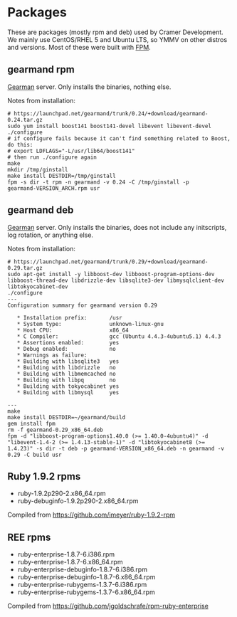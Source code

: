 # Packages

These are packages (mostly rpm and deb) used by Cramer Development. We mainly use CentOS/RHEL 5 and Ubuntu LTS, so YMMV on other distros and versions. Most of these were built with [FPM](https://github.com/jordansissel/fpm).

## gearmand rpm
[Gearman](http://gearman.org) server. Only installs the binaries, nothing else.

Notes from installation:

    # https://launchpad.net/gearmand/trunk/0.24/+download/gearmand-0.24.tar.gz
    sudo yum install boost141 boost141-devel libevent libevent-devel
    ./configure
    # if configure fails because it can't find something related to Boost, do this:
    # export LDFLAGS="-L/usr/lib64/boost141"
    # then run ./configure again
    make
    mkdir /tmp/ginstall
    make install DESTDIR=/tmp/ginstall
    fpm -s dir -t rpm -n gearmand -v 0.24 -C /tmp/ginstall -p
    gearmand-VERSION_ARCH.rpm usr

## gearmand deb

[Gearman](http://gearman.org) server. Only installs the binaries, does not include any initscripts, log rotation, or anything else.

Notes from installation:

    # https://launchpad.net/gearmand/trunk/0.29/+download/gearmand-0.29.tar.gz
    sudo apt-get install -y libboost-dev libboost-program-options-dev libboost-thread-dev libdrizzle-dev libsqlite3-dev libmysqlclient-dev libtokyocabinet-dev
    ./configure
    ---
    Configuration summary for gearmand version 0.29

       * Installation prefix:       /usr
       * System type:               unknown-linux-gnu
       * Host CPU:                  x86_64
       * C Compiler:                gcc (Ubuntu 4.4.3-4ubuntu5.1) 4.4.3
       * Assertions enabled:        yes
       * Debug enabled:             no
       * Warnings as failure:       
       * Building with libsqlite3   yes
       * Building with libdrizzle   no
       * Building with libmemcached no
       * Building with libpq        no
       * Building with tokyocabinet yes
       * Building with libmysql     yes

    ---
    make
    make install DESTDIR=~/gearmand/build
    gem install fpm
    rm -f gearmand-0.29_x86_64.deb
    fpm -d "libboost-program-options1.40.0 (>= 1.40.0-4ubuntu4)" -d "libevent-1.4-2 (>= 1.4.13-stable-1)" -d "libtokyocabinet8 (>= 1.4.23)" -s dir -t deb -p gearmand-VERSION_x86_64.deb -n gearmand -v 0.29 -C build usr

## Ruby 1.9.2 rpms

* ruby-1.9.2p290-2.x86_64.rpm
* ruby-debuginfo-1.9.2p290-2.x86_64.rpm

Compiled from https://github.com/imeyer/ruby-1.9.2-rpm

## REE rpms

* ruby-enterprise-1.8.7-6.i386.rpm
* ruby-enterprise-1.8.7-6.x86_64.rpm
* ruby-enterprise-debuginfo-1.8.7-6.i386.rpm
* ruby-enterprise-debuginfo-1.8.7-6.x86_64.rpm
* ruby-enterprise-rubygems-1.3.7-6.i386.rpm
* ruby-enterprise-rubygems-1.3.7-6.x86_64.rpm

Compiled from https://github.com/jgoldschrafe/rpm-ruby-enterprise
